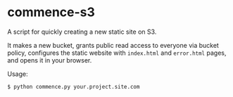 # commence-s3

A script for quickly creating a new static site on S3.

It makes a new bucket, grants public read access to everyone via bucket policy, configures the static website with `index.html` and `error.html` pages, and opens it in your browser.

Usage:

```
$ python commence.py your.project.site.com
```
